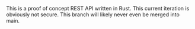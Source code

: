 This is a proof of concept REST API written in Rust. This current iteration is obviously not secure. This branch will likely never even be merged into main.